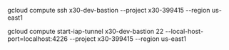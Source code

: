 gcloud compute ssh x30-dev-bastion --project x30-399415 --region us-east1

gcloud compute start-iap-tunnel x30-dev-bastion 22 --local-host-port=localhost:4226 --project x30-399415 --region us-east1
